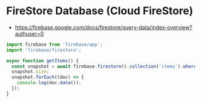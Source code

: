 # FireStore Database (Cloud FireStore)
* https://firebase.google.com/docs/firestore/query-data/index-overview?authuser=0
```js
import firebase from 'firebase/app';
import 'firebase/firestore';

async function getItems() {
  const snapshot = await firebase.firestore().collection('items').where('uid', '==', '유저 아이디').get();
  snapshot.size;
  snapshot.forEach((doc) => {
    console.log(doc.data());
  });
}
```
